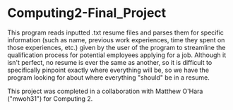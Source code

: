 # Computing2-Final_Project

This program reads inputted .txt resume files and parses them for specific information (such as name, previous work experiences, time they spent on those experiences, etc.) given by the user of the program to streamline the qualification process for potential employees applying for a job.
Although it isn't perfect, no resume is ever the same as another, so it is difficult to specifically pinpoint exactly where everything will be, so we have the program looking for about where everything "should" be in a resume.

This project was completed in a collaboration with Matthew O'Hara ("mwoh31") for Computing 2.
